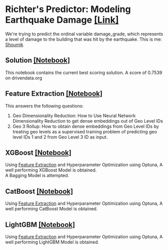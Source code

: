 # Richter's Predictor: Modeling Earthquake Damage [[Link]](https://www.drivendata.org/competitions/57/nepal-earthquake/)
We're trying to predict the ordinal variable damage_grade, which represents a level of damage to the building that was hit by the earthquake.
This is me: [Shoumik](https://www.drivendata.org/users/Shoumik/)

## Solution [[Notebook]](src/Solution.ipynb)
This notebook contains the current best scoring solution. 
A score of 0.7539 on drivendata.org    

## Feature Extraction [[Notebook]](src/Feature%20Extraction.ipynb)
This answers the following questions:
1. Geo Dimensionality Reduction: How to Use Neural Network Dimensionality Reduction to get dense embeddings out of Geo Level IDs
2. Geo 3 Rollup: How to obtain dense embeddings from Geo Level IDs by treating geo levels as a supervised training problem of predicting geo level IDs 1 and 2 from Geo Level 3 ID as input. 

## XGBoost [[Notebook]](src/XGBoost.ipynb)
Using [Feature Extraction](src/Feature%20Extraction.ipynb) and Hyperparameter Optimization using Optuna, A well performing XGBoost Model is obtained.  
A Bagging Model is attempted.

## CatBoost [[Notebook]](src/Catboost.ipynb)
Using [Feature Extraction](src/Feature%20Extraction.ipynb) and Hyperparameter Optimization using Optuna, A well performing CatBoost Model is obtained.

## LightGBM [[Notebook]](src/Lightgbm.ipynb)
Using [Feature Extraction](src/Feature%20Extraction.ipynb) and Hyperparameter Optimization using Optuna, A well performing LightGBM Model is obtained.
